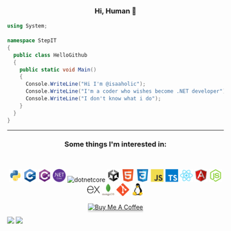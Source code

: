 <h3 align="center">Hi, Human 👋</h3>

```csharp
using System;

namespace StepIT
{
  public class HelloGithub
  {
    public static void Main()
    {
      Console.WriteLine("Hi I'm @isaaholic");
      Console.WriteLine("I'm a coder who wishes become .NET developer");
      Console.WriteLine("I don't know what i do");
    }
  }
}
```

<hr>
<h3 align="center">Some things I'm interested in:</h3>
<br>


<p align="center">
<img src=https://raw.githubusercontent.com/devicons/devicon/master/icons/python/python-original.svg alt=python width="30" height="30"/>
<img src=https://github.com/devicons/devicon/blob/master/icons/cplusplus/cplusplus-original.svg alt=cpp width="30" height="30"/>
<img src=https://github.com/devicons/devicon/blob/master/icons/csharp/csharp-original.svg alt=csharp width="30" height="30"/>
<img src=https://github.com/devicons/devicon/blob/master/icons/dotnetcore/dotnetcore-original.svg alt=dotnetcore width="30" height="30"/>
<img src=https://cdn.worldvectorlogo.com/logos/blazor.svg alt=dotnetcore width="30" height="30"/>
<img src=https://github.com/devicons/devicon/blob/master/icons/unity/unity-original.svg alt=unity width="30" height="30"/>
<img src=https://raw.githubusercontent.com/devicons/devicon/master/icons/html5/html5-original.svg alt=html5 width="30" height="30"/>
<img src=https://raw.githubusercontent.com/devicons/devicon/master/icons/css3/css3-original.svg alt=css3 width="30" height="30"/>
<img src=https://raw.githubusercontent.com/devicons/devicon/master/icons/javascript/javascript-original.svg alt=javascript width="30" height="30"/>
<img src=https://raw.githubusercontent.com/devicons/devicon/master/icons/typescript/typescript-original.svg alt=type width="30" height="30"/>
<img src=https://raw.githubusercontent.com/devicons/devicon/master/icons/react/react-original.svg alt=react width="30" height="30"/>
 <img src=https://raw.githubusercontent.com/devicons/devicon/master/icons/angularjs/angularjs-original.svg alt=angular width="30" height="30"/>
<img src=https://raw.githubusercontent.com/devicons/devicon/master/icons/nodejs/nodejs-original.svg alt=nodejs width="30" height="30"/>
<img src=https://raw.githubusercontent.com/devicons/devicon/master/icons/express/express-original.svg alt=express width="30" height="30"/>
<img src=https://github.com/devicons/devicon/blob/master/icons/mongodb/mongodb-original-wordmark.svg alt=linux width="30" height="30"/>
<img src=https://raw.githubusercontent.com/devicons/devicon/master/icons/git/git-original.svg alt=git width="30" height="30"/>
<img src=https://raw.githubusercontent.com/devicons/devicon/master/icons/linux/linux-original.svg alt=linux width="30" height="30"/>
</p>

<p align="center">
<a href="https://www.buymeacoffee.com/isaaholic" target="_blank"><img src="https://www.buymeacoffee.com/assets/img/custom_images/orange_img.png" alt="Buy Me A Coffee" style="height: 41px !important;width: 174px !important;box-shadow: 0px 3px 2px 0px rgba(190, 190, 190, 0.5) !important;-webkit-box-shadow: 0px 3px 2px 0px rgba(190, 190, 190, 0.5) !important;" ></a>

</p>
<div style:"align-items: center">
<img height="180em" src="https://github-readme-stats.vercel.app/api?username=isaaholic&show_icons=true&theme=dracula&include_all_commits=true&count_private=true"/>
  <img height="180em" src="https://github-readme-stats.vercel.app/api/top-langs/?username=isaaholic&layout=compact&langs_count=7&theme=dracula"/>
</div>
